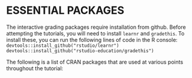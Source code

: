 # ESSENTIAL PACKAGES
The interactive grading packages require installation from github. Before attempting the tutorials, you will need to install `learnr` and `gradethis`.
To install these, you can run the following lines of code in the R console:
`devtools::install_github("rstudio/learnr")`
`devtools::install_github("rstudio-education/gradethis")`

The following is a list of CRAN packages that are used at various points throughout the tutorial:
